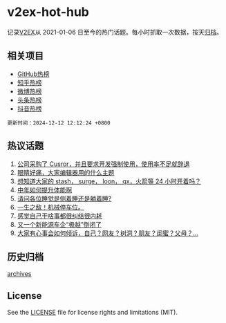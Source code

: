 # v2ex-hot-hub

 记录[V2EX](https://www.v2ex.com/)从 2021-01-06 日至今的热门话题。每小时抓取一次数据，按天[归档](archives)。
 
 ## 相关项目

- [GitHub热榜](https://github.com/lonnyzhang423/github-hot-hub)
- [知乎热榜](https://github.com/lonnyzhang423/zhihu-hot-hub)
- [微博热榜](https://github.com/lonnyzhang423/weibo-hot-hub)
- [头条热榜](https://github.com/lonnyzhang423/toutiao-hot-hub)
- [抖音热榜](https://github.com/lonnyzhang423/douyin-hot-hub)


 `更新时间：2024-12-12 12:12:24 +0800`

## 热议话题

1. [公司采购了 Cusror，并且要求开发强制使用，使用率不足就辞退](https://www.v2ex.com/t/1096692)
1. [眼睛好痛，大家编辑器用的什么主题](https://www.v2ex.com/t/1096767)
1. [想知道大家的 stash， surge， loon， qx，火箭等 24 小时开着吗？](https://www.v2ex.com/t/1096713)
1. [中年如何提升体能啊](https://www.v2ex.com/t/1096886)
1. [请问各位睡觉是侧着睡还是躺着睡?](https://www.v2ex.com/t/1096693)
1. [一生之敌！机械停车位。](https://www.v2ex.com/t/1096905)
1. [感觉自己干啥事都很纠结很内耗](https://www.v2ex.com/t/1096691)
1. [又一个新能源车企“极越”倒闭了](https://www.v2ex.com/t/1096899)
1. [大家有心事会如何倾诉，自己？网友？树洞？朋友？闺蜜？父母？…](https://www.v2ex.com/t/1096831)

## 历史归档

[archives](archives)

## License

See the [LICENSE](LICENSE) file for license rights and limitations (MIT).
